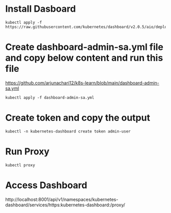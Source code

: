 # Install Dasboard
```
kubectl apply -f https://raw.githubusercontent.com/kubernetes/dashboard/v2.0.5/aio/deploy/recommended.yaml
```
# Create dashboard-admin-sa.yml file and copy below content and run this file
https://github.com/arjunachari12/k8s-learn/blob/main/dashboard-admin-sa.yml
```
kubectl apply -f dashboard-admin-sa.yml
```

# Create token and copy the output
```
kubectl -n kubernetes-dashboard create token admin-user
```

# Run Proxy
```
kubectl proxy
```
# Access Dashboard
http://localhost:8001/api/v1/namespaces/kubernetes-dashboard/services/https:kubernetes-dashboard:/proxy/

